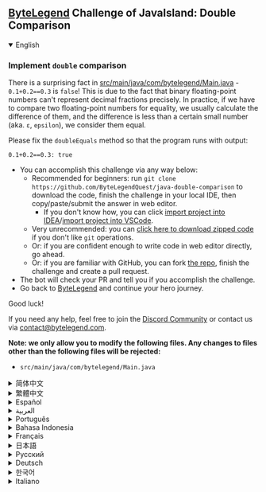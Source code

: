 ## [ByteLegend](https://bytelegend.com) Challenge of JavaIsland: Double Comparison

<details open='true'>
<summary>English</summary>

### Implement `double` comparison

There is a surprising fact in [src/main/java/com/bytelegend/Main.java](https://github.com/ByteLegendQuest/java-double-comparison/blob/main/src/main/java/com/bytelegend/Main.java) - `0.1+0.2==0.3` is `false`!
This is due to the fact that binary floating-point numbers can't represent decimal fractions precisely.
In practice, if we have to compare two floating-point numbers for equality, we usually calculate the difference of them,
and the difference is less than  a certain small number (aka. `ε`, `epsilon`), we consider them equal.

Please fix the `doubleEquals` method so that the program runs with output:

```
0.1+0.2==0.3: true
```
- You can accomplish this challenge via any way below:
  - Recommended for beginners: run `git clone https://github.com/ByteLegendQuest/java-double-comparison` to download the code,
    finish the challenge in your local IDE, then copy/paste/submit the answer in web editor.
    - If you don't know how, you can click [import project into IDEA](https://github.com/ByteLegendQuest/java-double-comparison/blob/main/docs/en/clone-and-import.md)/[import project into VSCode](https://github.com/ByteLegendQuest/java-double-comparison/blob/main/docs/en/clone-and-import-vscode.md).
  - Very unrecommended: you can [click here to download zipped code](https://codeload.github.com/ByteLegendQuest/java-double-comparison/zip/refs/heads/main) if you don't like `git` operations.
  - Or: if you are confident enough to write code in web editor directly, go ahead.
  - Or: if you are familiar with GitHub, you can fork [the repo](https://github.com/ByteLegendQuest/java-double-comparison), finish the challenge and create a pull request.
- The bot will check your PR and tell you if you accomplish the challenge.
- Go back to [ByteLegend](https://bytelegend.com) and continue your hero journey.

Good luck!

If you need any help, feel free to join the [Discord Community](https://discord.gg/35RreUUGWt) or contact us via [contact@bytelegend.com](mailto:contact@bytelegend.com).

**Note: we only allow you to modify the following files.
Any changes to files other than the following files will be rejected:**

- `src/main/java/com/bytelegend/Main.java`

</details>

<details>
<summary>简体中文</summary>

### 实现两个`double`类型的比较

[src/main/java/com/bytelegend/Main.java](https://github.com/ByteLegendQuest/java-double-comparison/blob/main/src/main/java/com/bytelegend/Main.java)中有一个令人吃惊的现象，`0.1+0.2==0.3`的结果竟然是`false`！
这是由于浮点数本身的特性导致的：二进制的浮点数无法精确的表示十进制的小数。
在实践中，要比较两个浮点数是否相等，我们通常计算它们的差值，若二者之差小于某个很小的数字（称为`ε`, `epsilon`），我们就认为它们相等。
请基于这一思想修复`doubleEquals`方法，使程序运行输出：

```
0.1+0.2==0.3: true
```
- 你可以使用以下任意一种方法完成挑战：
  - 初学者推荐：运行`git clone https://git.bytelegend.com/ByteLegendQuest/java-double-comparison`将代码下载到本地，在本地使用IDE调试完成后复制到网页编辑器里提交。
    - 如果你不知道怎么做，可以点击[导入IDEA](https://github.com/ByteLegendQuest/java-double-comparison/blob/main/docs/zh_hans/clone-and-import.md)/[导入VSCode](https://github.com/ByteLegendQuest/java-double-comparison/blob/main/docs/zh_hans/clone-and-import-vscode.md)。
  - 非常不推荐：如果你实在不喜欢`git`命令行操作，你可以[点击这里直接下载打包好的代码](https://ghcodeload.bytelegend.com/ByteLegendQuest/java-double-comparison/zip/refs/heads/main)。
  - 或者：如果你非常自信不需要下载代码到本地调试，可以使用网页编辑器直接提交。
  - 或者：如果你对GitHub非常熟悉，你可以fork[这个仓库](https://github.com/ByteLegendQuest/java-double-comparison)、完成挑战后，创建一个Pull Request。
- 机器人将会检查你的答案，告诉你你是否通过了挑战。
- 回到[字节传说](https://bytelegend.com)，然后继续你的英雄旅程。

祝你好运！

如果你需要任何帮助，欢迎加入官方玩家QQ群（在[首页](https://bytelegend.com)右下角的`联系 & 关于`菜单里可以找到入群方式）或者[Discord社区](https://discord.gg/PvmqK3hF)，或email至[contact@bytelegend.com](mailto:contact@bytelegend.com)。

**注意：我们只允许您修改以下文件，任何对其他文件的修改都会被拒绝：**

- `src/main/java/com/bytelegend/Main.java`

</details>

<details>
<summary>繁體中文</summary>

### 實現`double`比較

[src/main/java/com/bytelegend/Main.java](https://github.com/ByteLegendQuest/java-double-comparison/blob/main/src/main/java/com/bytelegend/Main.java)中有一個令人驚訝的事實 - `0.1+0.2==0.3`是`false`的！這是因為二進制浮點數不能精確地表示小數。在實踐中，如果我們必須比較兩個浮點數是否相等，我們通常會計算它們的差異，並且差異小於某個小數（aka. `ε` , `epsilon` ），我們認為它們相等。

請修復`doubleEquals`方法，以便程序運行並輸出：

    0.1+0.2==0.3: true
    

-   您可以通過以下任何方式完成此挑戰：
    -   建議初學者：運行`git clone https://github.com/ByteLegendQuest/java-double-comparison`下載代碼，在本地 IDE 中完成挑戰，然後在 Web 編輯器中復制/粘貼/提交答案。
        -   如果你不知道怎麼做，你可以點擊[import project into IDEA](https://github.com/ByteLegendQuest/java-double-comparison/blob/main/docs/en/clone-and-import.md) / [import project into VSCode](https://github.com/ByteLegendQuest/java-double-comparison/blob/main/docs/en/clone-and-import-vscode.md) 。
    -   非常不推薦：如果你不喜歡`git`操作，可以[點擊這裡下載壓縮代碼](https://codeload.github.com/ByteLegendQuest/java-double-comparison/zip/refs/heads/main)。
    -   或者：如果您有足夠的信心直接在 Web 編輯器中編寫代碼，請繼續。
    -   或者：如果你熟悉 GitHub，你可以 fork[倉庫](https://github.com/ByteLegendQuest/java-double-comparison)，完成挑戰並創建一個拉取請求。
-   機器人會檢查你的 PR 並告訴你是否完成了挑戰。
-   回到[ByteLegend](https://bytelegend.com)繼續你的英雄之旅。

祝你好運！

如果您需要任何幫助，請隨時加入[Discord 社區](https://discord.gg/35RreUUGWt)或通過[contact@bytelegend.com](mailto:contact@bytelegend.com)聯繫我們。

**注意：我們只允許您修改以下文件。對以下文件以外的文件的任何更改都將被拒絕：**

-   `src/main/java/com/bytelegend/Main.java`
</details>

<details>
<summary>Español</summary>

### Implementar `double` comparación

Hay un hecho sorprendente en [src/main/java/com/bytelegend/Main.java](https://github.com/ByteLegendQuest/java-double-comparison/blob/main/src/main/java/com/bytelegend/Main.java) : ¡ `0.1+0.2==0.3` es `false` ! Esto se debe al hecho de que los números binarios de coma flotante no pueden representar fracciones decimales con precisión. En la práctica, si tenemos que comparar la igualdad de dos números de punto flotante, generalmente calculamos la diferencia entre ellos, y la diferencia es menor que un cierto número pequeño (también conocido como `ε` , `epsilon` ), los consideramos iguales.

Corrija el método `doubleEquals` para que el programa se ejecute con salida:

    0.1+0.2==0.3: true
    

-   Puede lograr este desafío de cualquier manera a continuación:
    -   Recomendado para principiantes: ejecute `git clone https://github.com/ByteLegendQuest/java-double-comparison` para descargar el código, finalice el desafío en su IDE local, luego copie/pegue/envíe la respuesta en el editor web.
        -   Si no sabe cómo hacerlo, puede hacer clic en [importar proyecto a IDEA](https://github.com/ByteLegendQuest/java-double-comparison/blob/main/docs/en/clone-and-import.md) / [importar proyecto a VSCode](https://github.com/ByteLegendQuest/java-double-comparison/blob/main/docs/en/clone-and-import-vscode.md) .
    -   Muy poco recomendado: puede [hacer clic aquí para descargar el código comprimido](https://codeload.github.com/ByteLegendQuest/java-double-comparison/zip/refs/heads/main) si no le gustan las operaciones de `git` .
    -   O: si tiene la confianza suficiente para escribir código en el editor web directamente, adelante.
    -   O: si está familiarizado con GitHub, puede bifurcar [el repositorio](https://github.com/ByteLegendQuest/java-double-comparison) , finalizar el desafío y crear una solicitud de extracción.
-   El bot verificará tu PR y te dirá si logras el desafío.
-   Regrese a [ByteLegend](https://bytelegend.com) y continúe su viaje de héroe.

¡Buena suerte!

Si necesita ayuda, no dude en unirse a la [comunidad de Discord](https://discord.gg/35RreUUGWt) o contáctenos a través de [contact@bytelegend.com](mailto:contact@bytelegend.com) .

**Nota: solo le permitimos modificar los siguientes archivos. Cualquier cambio en los archivos que no sean los siguientes archivos será rechazado:**

-   `src/main/java/com/bytelegend/Main.java`
</details>

<details>
<summary>العربية</summary>

### تنفيذ مقارنة `double`

هناك حقيقة مفاجئة في [src / main / java / com / bytelegend / Main.java](https://github.com/ByteLegendQuest/java-double-comparison/blob/main/src/main/java/com/bytelegend/Main.java) - `0.1+0.2==0.3` `false` ! هذا يرجع إلى حقيقة أن أرقام الفاصلة العائمة الثنائية لا يمكن أن تمثل الكسور العشرية بدقة. من الناحية العملية ، إذا كان علينا مقارنة عددين من الفاصلة العائمة من أجل المساواة ، فعادة ما نحسب الفرق بينهما ، والفرق أقل من رقم صغير معين (يُعرف أيضًا باسم `ε` ، `epsilon` ) ، فنحن نعتبرهما متساويين.

يرجى إصلاح طريقة `doubleEquals` بحيث يعمل البرنامج مع الإخراج:

 `0.1+0.2==0.3: true`

-   يمكنك إنجاز هذا التحدي بأي طريقة أدناه:
    -   موصى به للمبتدئين: قم بتشغيل `git clone https://github.com/ByteLegendQuest/java-double-comparison` لتنزيل الكود وإنهاء التحدي في IDE المحلي الخاص بك ، ثم نسخ / لصق / إرسال الإجابة في محرر الويب.
        -   إذا كنت لا تعرف كيف يمكنك النقر فوق [استيراد مشروع إلى IDEA](https://github.com/ByteLegendQuest/java-double-comparison/blob/main/docs/en/clone-and-import.md) / [استيراد مشروع إلى VSCode](https://github.com/ByteLegendQuest/java-double-comparison/blob/main/docs/en/clone-and-import-vscode.md) .
    -   غير موصى به على الإطلاق: يمكنك [النقر هنا لتنزيل رمز مضغوط](https://codeload.github.com/ByteLegendQuest/java-double-comparison/zip/refs/heads/main) إذا كنت لا تحب عمليات `git` .
    -   أو: إذا كنت واثقًا بدرجة كافية لكتابة التعليمات البرمجية في محرر الويب مباشرةً ، فابدأ.
    -   أو: إذا كنت معتادًا على GitHub ، فيمكنك تفرع [الريبو](https://github.com/ByteLegendQuest/java-double-comparison) وإنهاء التحدي وإنشاء طلب سحب.
-   سيتحقق الروبوت من العلاقات العامة الخاصة بك ويخبرك إذا أنجزت التحدي.
-   ارجع إلى [ByteLegend وتابع](https://bytelegend.com) رحلة بطلك.

حظ سعيد!

إذا كنت بحاجة إلى أي مساعدة ، فلا تتردد في الانضمام إلى [مجتمع Discord](https://discord.gg/35RreUUGWt) أو الاتصال بنا عبر [contact@bytelegend.com](mailto:contact@bytelegend.com) .

**ملاحظة: نسمح لك فقط بتعديل الملفات التالية. سيتم رفض أي تغييرات يتم إجراؤها على الملفات بخلاف الملفات التالية:**

-   `src/main/java/com/bytelegend/Main.java`
</details>

<details>
<summary>Português</summary>

### Implementar `double` comparação

Há um fato surpreendente em [src/main/java/com/bytelegend/Main.java](https://github.com/ByteLegendQuest/java-double-comparison/blob/main/src/main/java/com/bytelegend/Main.java) - `0.1+0.2==0.3` é `false` ! Isso se deve ao fato de que os números binários de ponto flutuante não podem representar frações decimais com precisão. Na prática, se temos que comparar dois números de ponto flutuante para igualdade, geralmente calculamos a diferença deles, e a diferença é menor que um certo número pequeno (aka. `ε` , `epsilon` ), nós os consideramos iguais.

Por favor, corrija o método `doubleEquals` para que o programa seja executado com saída:

    0.1+0.2==0.3: true
    

-   Você pode realizar este desafio de qualquer maneira abaixo:
    -   Recomendado para iniciantes: execute `git clone https://github.com/ByteLegendQuest/java-double-comparison` para baixar o código, conclua o desafio em seu IDE local e copie/cole/envie a resposta no editor da web.
        -   Se você não sabe como, você pode clicar em [import project into IDEA](https://github.com/ByteLegendQuest/java-double-comparison/blob/main/docs/en/clone-and-import.md) / [import project into VSCode](https://github.com/ByteLegendQuest/java-double-comparison/blob/main/docs/en/clone-and-import-vscode.md) .
    -   Muito não recomendado: você pode [clicar aqui para baixar o código zipado](https://codeload.github.com/ByteLegendQuest/java-double-comparison/zip/refs/heads/main) se não gostar das operações do `git` .
    -   Ou: se você estiver confiante o suficiente para escrever código diretamente no editor da web, vá em frente.
    -   Ou: se você estiver familiarizado com o GitHub, você pode fazer o fork [do repo](https://github.com/ByteLegendQuest/java-double-comparison) , finalizar o desafio e criar uma pull request.
-   O bot verificará seu PR e informará se você cumprir o desafio.
-   Volte para [ByteLegend](https://bytelegend.com) e continue sua jornada de herói.

Boa sorte!

Se precisar de ajuda, sinta-se à vontade para se juntar à [Comunidade Discord](https://discord.gg/35RreUUGWt) ou entre em contato conosco via [contact@bytelegend.com](mailto:contact@bytelegend.com) .

**Nota: só permitimos que você modifique os seguintes arquivos. Quaisquer alterações em arquivos que não sejam os arquivos a seguir serão rejeitadas:**

-   `src/main/java/com/bytelegend/Main.java`
</details>

<details>
<summary>Bahasa Indonesia</summary>

### Terapkan perbandingan `double`

Ada fakta mengejutkan di [src/main/Java/com/bytelegend/Main.java](https://github.com/ByteLegendQuest/java-double-comparison/blob/main/src/main/java/com/bytelegend/Main.java) - `0.1+0.2==0.3` is `false` ! Hal ini disebabkan fakta bahwa bilangan biner floating-point tidak dapat mewakili pecahan desimal secara tepat. Dalam praktiknya, jika kita harus membandingkan dua angka floating-point untuk kesetaraan, kita biasanya menghitung perbedaannya, dan perbedaannya kurang dari angka kecil tertentu (alias `epsilon` `ε` , kita menganggapnya sama.

Harap perbaiki metode `doubleEquals` agar program berjalan dengan output:

    0.1+0.2==0.3: true
    

-   Anda dapat menyelesaikan tantangan ini melalui cara apa pun di bawah ini:
    -   Direkomendasikan untuk pemula: jalankan `git clone https://github.com/ByteLegendQuest/java-double-comparison` untuk mengunduh kode, selesaikan tantangan di IDE lokal Anda, lalu salin/tempel/kirim jawabannya di editor web.
        -   Jika Anda tidak tahu caranya, Anda bisa mengklik [import project into IDEA](https://github.com/ByteLegendQuest/java-double-comparison/blob/main/docs/en/clone-and-import.md) / [import project into VSCode](https://github.com/ByteLegendQuest/java-double-comparison/blob/main/docs/en/clone-and-import-vscode.md) .
    -   Sangat tidak direkomendasikan: Anda dapat [mengklik di sini untuk mengunduh kode zip](https://codeload.github.com/ByteLegendQuest/java-double-comparison/zip/refs/heads/main) jika Anda tidak menyukai operasi `git` .
    -   Atau: jika Anda cukup percaya diri untuk menulis kode di editor web secara langsung, silakan.
    -   Atau: jika Anda terbiasa dengan GitHub, Anda dapat melakukan fork [repo](https://github.com/ByteLegendQuest/java-double-comparison) , menyelesaikan tantangan, dan membuat permintaan tarik.
-   Bot akan memeriksa PR Anda dan memberi tahu Anda jika Anda menyelesaikan tantangan.
-   Kembali ke [ByteLegend](https://bytelegend.com) dan lanjutkan perjalanan pahlawan Anda.

Semoga beruntung!

Jika Anda memerlukan bantuan, jangan ragu untuk bergabung dengan [Komunitas Discord](https://discord.gg/35RreUUGWt) atau hubungi kami melalui [contact@bytelegend.com](mailto:contact@bytelegend.com) .

**Catatan: kami hanya mengizinkan Anda untuk mengubah file berikut. Setiap perubahan pada file selain file berikut akan ditolak:**

-   `src/main/java/com/bytelegend/Main.java`
</details>

<details>
<summary>Français</summary>

### Implémenter `double` comparaison

Il y a un fait surprenant dans [src/main/java/com/bytelegend/Main.java](https://github.com/ByteLegendQuest/java-double-comparison/blob/main/src/main/java/com/bytelegend/Main.java) - `0.1+0.2==0.3` est `false` ! Cela est dû au fait que les nombres binaires à virgule flottante ne peuvent pas représenter précisément les fractions décimales. En pratique, si nous devons comparer deux nombres à virgule flottante pour l'égalité, nous calculons généralement leur différence, et la différence est inférieure à un certain petit nombre (aka. `ε` , `epsilon` ), nous les considérons comme égaux.

Veuillez corriger la méthode `doubleEquals` afin que le programme s'exécute avec la sortie :

    0.1+0.2==0.3: true
    

-   Vous pouvez accomplir ce défi de n'importe quelle manière ci-dessous:
    -   Recommandé pour les débutants : exécutez `git clone https://github.com/ByteLegendQuest/java-double-comparison` pour télécharger le code, terminez le défi dans votre IDE local, puis copiez/collez/soumettez la réponse dans l'éditeur Web.
        -   Si vous ne savez pas comment, vous pouvez cliquer sur [importer le projet dans IDEA](https://github.com/ByteLegendQuest/java-double-comparison/blob/main/docs/en/clone-and-import.md) / [importer le projet dans VSCode](https://github.com/ByteLegendQuest/java-double-comparison/blob/main/docs/en/clone-and-import-vscode.md) .
    -   Très déconseillé : vous pouvez [cliquer ici pour télécharger le code compressé](https://codeload.github.com/ByteLegendQuest/java-double-comparison/zip/refs/heads/main) si vous n'aimez pas les opérations `git` .
    -   Ou : si vous êtes suffisamment confiant pour écrire du code directement dans l'éditeur Web, continuez.
    -   Ou : si vous êtes familier avec GitHub, vous pouvez forker [le dépôt](https://github.com/ByteLegendQuest/java-double-comparison) , terminer le défi et créer une demande d'extraction.
-   Le bot vérifiera votre PR et vous dira si vous accomplissez le défi.
-   Retournez à [ByteLegend](https://bytelegend.com) et continuez votre voyage de héros.

Bonne chance!

Si vous avez besoin d'aide, n'hésitez pas à rejoindre la [communauté Discord](https://discord.gg/35RreUUGWt) ou à nous contacter via [contact@bytelegend.com](mailto:contact@bytelegend.com) .

**Remarque : nous vous autorisons uniquement à modifier les fichiers suivants. Toute modification de fichiers autres que les fichiers suivants sera rejetée :**

-   `src/main/java/com/bytelegend/Main.java`
</details>

<details>
<summary>日本語</summary>

### `double`比較を実装する

[src / main / java / com / bytelegend/Main.java](https://github.com/ByteLegendQuest/java-double-comparison/blob/main/src/main/java/com/bytelegend/Main.java)に驚くべき事実があります`0.1+0.2==0.3`は`false`です！これは、2進数の浮動小数点数が小数を正確に表すことができないためです。実際には、2つの浮動小数点数を比較して等しいかどうかを比較する必要がある場合、通常はそれらの差を計算し、その差が特定の小さい数（別名、 `ε` 、 `epsilon` ）よりも小さい場合、それらは等しいと見なします。

プログラムが出力で実行されるように、 `doubleEquals`メソッドを修正してください。

    0.1+0.2==0.3: true
    

-   この課題は、以下のいずれかの方法で達成できます。
    -   初心者に推奨： `git clone https://github.com/ByteLegendQuest/java-double-comparison`を実行してコードをダウンロードし、ローカルIDEでチャレンジを終了してから、Webエディターで回答をコピー/貼り付け/送信します。
        -   方法がわからない場合は、\[ [プロジェクトをIDEAにインポート](https://github.com/ByteLegendQuest/java-double-comparison/blob/main/docs/en/clone-and-import.md)\]/\[ [プロジェクトをVSCodeにインポート](https://github.com/ByteLegendQuest/java-double-comparison/blob/main/docs/en/clone-and-import-vscode.md)\]をクリックできます。
    -   非常に推奨されていません`git`操作が気に入らない場合は、 [ここをクリックしてzipコードをダウンロード](https://codeload.github.com/ByteLegendQuest/java-double-comparison/zip/refs/heads/main)できます。
    -   または：Webエディターで直接コードを記述できる自信がある場合は、先に進んでください。
    -   または：GitHubに精通している場合は[、リポジトリ](https://github.com/ByteLegendQuest/java-double-comparison)をフォークしてチャレンジを終了し、プルリクエストを作成できます。
-   ボットはPRをチェックし、チャレンジを達成したかどうかを通知します。
-   [ByteLegend](https://bytelegend.com)に戻り、ヒーローの旅を続けてください。

幸運を！

ヘルプが必要な場合は、 [Discordコミュニティ](https://discord.gg/35RreUUGWt)に参加するか、contact [@bytelegend.com](mailto:contact@bytelegend.com)からお問い合わせください。

**注：変更できるのは次のファイルのみです。次のファイル以外のファイルへの変更は拒否されます。**

-   `src/main/java/com/bytelegend/Main.java`
</details>

<details>
<summary>Русский</summary>

### Реализовать `double` сравнение

В [src/main/java/com/bytelegend/Main.java](https://github.com/ByteLegendQuest/java-double-comparison/blob/main/src/main/java/com/bytelegend/Main.java) есть удивительный факт - `0.1+0.2==0.3` `false` ! Это связано с тем, что двоичные числа с плавающей запятой не могут точно представлять десятичные дроби. На практике, если нам приходится сравнивать два числа с плавающей запятой на равенство, мы обычно вычисляем их разность, и разница меньше некоторого небольшого числа (он же `ε` , `epsilon` ), мы считаем их равными.

Пожалуйста, исправьте метод `doubleEquals` , чтобы программа работала с выводом:

    0.1+0.2==0.3: true
    

-   Вы можете выполнить эту задачу любым способом, указанным ниже:
    -   Рекомендуется для начинающих: запустите `git clone https://github.com/ByteLegendQuest/java-double-comparison` , чтобы загрузить код, завершите задание в локальной среде IDE, затем скопируйте/вставьте/отправьте ответ в веб-редакторе.
        -   Если вы не знаете как, вы можете нажать [импортировать проект в IDEA](https://github.com/ByteLegendQuest/java-double-comparison/blob/main/docs/en/clone-and-import.md) / [импортировать проект в VSCode](https://github.com/ByteLegendQuest/java-double-comparison/blob/main/docs/en/clone-and-import-vscode.md) .
    -   Крайне не рекомендуется: вы можете [нажать здесь, чтобы загрузить заархивированный код](https://codeload.github.com/ByteLegendQuest/java-double-comparison/zip/refs/heads/main) , если вам не нравятся операции `git` .
    -   Или: если вы достаточно уверены, чтобы писать код напрямую в веб-редакторе, вперед.
    -   Или: если вы знакомы с GitHub, вы можете разветвить [репозиторий](https://github.com/ByteLegendQuest/java-double-comparison) , выполнить задание и создать запрос на включение.
-   Бот проверит ваш PR и сообщит, выполнили ли вы задание.
-   Вернитесь в [ByteLegend](https://bytelegend.com) и продолжайте свое героическое путешествие.

Удачи!

Если вам нужна помощь, присоединяйтесь к [сообществу Discord](https://discord.gg/35RreUUGWt) или свяжитесь с нами по [адресу contact@bytelegend.com](mailto:contact@bytelegend.com) .

**Примечание: мы разрешаем вам изменять только следующие файлы. Любые изменения в файлах, кроме следующих файлов, будут отклонены:**

-   `src/main/java/com/bytelegend/Main.java`
</details>

<details>
<summary>Deutsch</summary>

### Implementieren Sie einen `double` Vergleich

Es gibt eine überraschende Tatsache in [src/main/java/com/bytelegend/Main.java](https://github.com/ByteLegendQuest/java-double-comparison/blob/main/src/main/java/com/bytelegend/Main.java) - `0.1+0.2==0.3` ist `false` ! Dies liegt daran, dass binäre Gleitkommazahlen Dezimalbrüche nicht genau darstellen können. Wenn wir zwei Fließkommazahlen auf Gleichheit vergleichen müssen, berechnen wir in der Praxis normalerweise die Differenz von ihnen, und die Differenz ist kleiner als eine bestimmte kleine Zahl (auch bekannt als `ε` , `epsilon` ), wir betrachten sie als gleich.

Bitte korrigieren Sie die Methode `doubleEquals` , damit das Programm mit Ausgabe läuft:

    0.1+0.2==0.3: true
    

-   Sie können diese Herausforderung auf eine der folgenden Arten meistern:
    -   Empfohlen für Anfänger: Führen Sie `git clone https://github.com/ByteLegendQuest/java-double-comparison` aus, um den Code herunterzuladen, beenden Sie die Herausforderung in Ihrer lokalen IDE und kopieren/fügen Sie dann die Antwort im Web-Editor ein/übermitteln Sie sie.
        -   Wenn Sie nicht wissen wie, können Sie auf [Projekt in IDEA](https://github.com/ByteLegendQuest/java-double-comparison/blob/main/docs/en/clone-and-import.md) [importieren / Projekt in VSCode importieren klicken](https://github.com/ByteLegendQuest/java-double-comparison/blob/main/docs/en/clone-and-import-vscode.md) .
    -   Sehr nicht zu empfehlen: Sie können [hier klicken, um den gezippten Code herunterzuladen,](https://codeload.github.com/ByteLegendQuest/java-double-comparison/zip/refs/heads/main) wenn Sie `git` -Operationen nicht mögen.
    -   Oder: Wenn Sie sicher genug sind, Code direkt im Web-Editor zu schreiben, fahren Sie fort.
    -   Oder: Wenn Sie sich mit GitHub auskennen, können Sie [das Repo forken](https://github.com/ByteLegendQuest/java-double-comparison) , die Challenge beenden und einen Pull-Request erstellen.
-   Der Bot überprüft Ihre PR und teilt Ihnen mit, ob Sie die Herausforderung meistern.
-   Gehen Sie zurück zu [ByteLegend](https://bytelegend.com) und setzen Sie Ihre Heldenreise fort.

Viel Glück!

Wenn Sie Hilfe benötigen, können Sie sich gerne der [Discord Community](https://discord.gg/35RreUUGWt) anschließen oder uns über [contact@bytelegend.com kontaktieren](mailto:contact@bytelegend.com) .

**Hinweis: Wir erlauben Ihnen nur, die folgenden Dateien zu ändern. Alle Änderungen an anderen Dateien als den folgenden Dateien werden abgelehnt:**

-   `src/main/java/com/bytelegend/Main.java`
</details>

<details>
<summary>한국어</summary>

### `double` 비교 구현

[src/main/java/com/bytelegend/Main.java](https://github.com/ByteLegendQuest/java-double-comparison/blob/main/src/main/java/com/bytelegend/Main.java) 에 놀라운 사실이 있습니다. `0.1+0.2==0.3` 은 `false` 입니다! 이는 이진 부동 소수점 숫자가 소수를 정확하게 나타낼 수 없기 때문입니다. 실제로 두 개의 부동 소수점 숫자가 같은지 비교해야 하는 경우 일반적으로 그 차이를 계산하고 그 차이가 특정 작은 숫자(일명 `ε` , `epsilon` )보다 작으면 동일한 것으로 간주합니다.

프로그램이 출력과 함께 실행되도록 `doubleEquals` 메서드를 수정하십시오.

    0.1+0.2==0.3: true
    

-   아래 방법을 통해 이 챌린지를 완료할 수 있습니다.
    -   초보자를 위한 권장 사항: `git clone https://github.com/ByteLegendQuest/java-double-comparison` 을 실행하여 코드를 다운로드하고 로컬 IDE에서 챌린지를 완료한 다음 웹 편집기에서 답변을 복사/붙여넣기/제출합니다.
        -   방법을 모르는 경우 [프로젝트를 IDEA로](https://github.com/ByteLegendQuest/java-double-comparison/blob/main/docs/en/clone-and-import.md) [가져오기 / 프로젝트를 VSCode로 가져](https://github.com/ByteLegendQuest/java-double-comparison/blob/main/docs/en/clone-and-import-vscode.md) 오기를 클릭할 수 있습니다.
    -   매우 권장하지 않음: `git` 작업이 마음에 들지 않으면 [여기를 클릭하여 압축 코드를 다운로드](https://codeload.github.com/ByteLegendQuest/java-double-comparison/zip/refs/heads/main) 할 수 있습니다.
    -   또는 웹 편집기에서 직접 코드를 작성할 만큼 자신이 있다면 계속 진행하십시오.
    -   또는 GitHub에 익숙하다면 리포지토리를 분기 [하고](https://github.com/ByteLegendQuest/java-double-comparison) 챌린지를 완료하고 풀 요청을 생성할 수 있습니다.
-   봇은 PR을 확인하고 도전 과제를 달성했는지 알려줍니다.
-   [ByteLegend](https://bytelegend.com) 로 돌아가 영웅 여정을 계속하세요.

행운을 빕니다!

도움이 필요하면 언제든지 [Discord 커뮤니티](https://discord.gg/35RreUUGWt) 에 가입하거나 [contact@bytelegend.com](mailto:contact@bytelegend.com) 을 통해 문의하세요.

**참고: 다음 파일만 수정할 수 있습니다. 다음 파일 이외의 파일에 대한 변경 사항은 거부됩니다.**

-   `src/main/java/com/bytelegend/Main.java`
</details>

<details>
<summary>Italiano</summary>

### Implementare il `double` confronto

C'è un fatto sorprendente in [src/main/java/com/bytelegend/Main.java](https://github.com/ByteLegendQuest/java-double-comparison/blob/main/src/main/java/com/bytelegend/Main.java) - `0.1+0.2==0.3` è `false` ! Ciò è dovuto al fatto che i numeri binari a virgola mobile non possono rappresentare con precisione le frazioni decimali. In pratica, se dobbiamo confrontare due numeri in virgola mobile per l'uguaglianza, di solito ne calcoliamo la differenza e la differenza è inferiore a un certo numero piccolo (aka. `ε` , `epsilon` ), li consideriamo uguali.

Correggi il metodo `doubleEquals` in modo che il programma venga eseguito con l'output:

    0.1+0.2==0.3: true
    

-   Puoi portare a termine questa sfida in qualsiasi modo di seguito:
    -   Consigliato per i principianti: esegui `git clone https://github.com/ByteLegendQuest/java-double-comparison` per scaricare il codice, completa la sfida nel tuo IDE locale, quindi copia/incolla/invia la risposta nell'editor web.
        -   Se non sai come fare, puoi fare clic su [importa progetto in IDEA](https://github.com/ByteLegendQuest/java-double-comparison/blob/main/docs/en/clone-and-import.md) / [importa progetto in VSCode](https://github.com/ByteLegendQuest/java-double-comparison/blob/main/docs/en/clone-and-import-vscode.md) .
    -   Molto sconsigliato: puoi fare [clic qui per scaricare il codice zippato](https://codeload.github.com/ByteLegendQuest/java-double-comparison/zip/refs/heads/main) se non ti piacciono le operazioni `git` .
    -   Oppure: se sei abbastanza sicuro da scrivere il codice direttamente nell'editor web, vai avanti.
    -   Oppure: se hai familiarità con GitHub, puoi eseguire il fork [del repository](https://github.com/ByteLegendQuest/java-double-comparison) , completare la sfida e creare una richiesta pull.
-   Il bot controllerà il tuo PR e ti dirà se hai superato la sfida.
-   Torna a [ByteLegend](https://bytelegend.com) e continua il tuo viaggio da eroe.

Buona fortuna!

Se hai bisogno di aiuto, non esitare a unirti alla [community di Discord](https://discord.gg/35RreUUGWt) o contattaci tramite [contact@bytelegend.com](mailto:contact@bytelegend.com) .

**Nota: ti permettiamo solo di modificare i seguenti file. Eventuali modifiche ai file diversi dai seguenti file verranno rifiutate:**

-   `src/main/java/com/bytelegend/Main.java`
</details>
